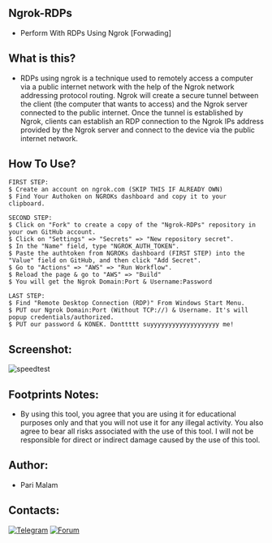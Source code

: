 ## Ngrok-RDPs
- Perform With RDPs Using Ngrok [Forwading]
## What is this?
- RDPs using ngrok is a technique used to remotely access a computer via a public internet network with the help of the Ngrok network addressing protocol routing. Ngrok will create a secure tunnel between the client (the computer that wants to access) and the Ngrok server connected to the public internet. Once the tunnel is established by Ngrok, clients can establish an RDP connection to the Ngrok IPs address provided by the Ngrok server and connect to the device via the public internet network.
## How To Use?
``` 
FIRST STEP:
$ Create an account on ngrok.com (SKIP THIS IF ALREADY OWN)
$ Find Your Authoken on NGROKs dashboard and copy it to your clipboard.

SECOND STEP:
$ Click on "Fork" to create a copy of the "Ngrok-RDPs" repository in your own GitHub account.
$ Click on "Settings" => "Secrets" => "New repository secret".
$ In the "Name" field, type "NGROK_AUTH_TOKEN".
$ Paste the authtoken from NGROKs dashboard (FIRST STEP) into the "Value" field on GitHub, and then click "Add Secret".
$ Go to "Actions" => "AWS" => "Run Workflow".
$ Reload the page & go to "AWS" => "Build"
$ You will get the Ngrok Domain:Port & Username:Password

LAST STEP:
$ Find "Remote Desktop Connection (RDP)" From Windows Start Menu.
$ PUT our Ngrok Domain:Port (Without TCP://) & Username. It's will popup credentials/authorized.
$ PUT our password & KONEK. Donttttt suyyyyyyyyyyyyyyyyyyy me!
``` 
## Screenshot:
![speedtest](https://user-images.githubusercontent.com/25004320/233995465-2dbeba9a-bb77-4c24-835d-5a8cb5b7076d.png)
## Footprints Notes:
- By using this tool, you agree that you are using it for educational purposes only and that you will not use it for any illegal activity. You also agree to bear all risks associated with the use of this tool. I will not be responsible for direct or indirect damage caused by the use of this tool.
## Author:
- Pari Malam
## Contacts:
[![Telegram](https://img.shields.io/badge/-Telegram-blue)](https://telegram.me/SurpriseMTFK)
[![Forum](https://img.shields.io/badge/-Forum-red)](https://dragonforce.io)
